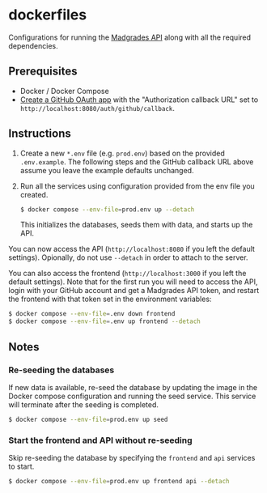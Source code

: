 # dockerfiles

Configurations for running the [Madgrades API](http://github.com/Madgrades/api.madgrades.com) along with all the required dependencies.

## Prerequisites

* Docker / Docker Compose
* [Create a GitHub OAuth app](https://docs.github.com/en/apps/oauth-apps/building-oauth-apps/creating-an-oauth-app) with the "Authorization callback URL" set to `http://localhost:8080/auth/github/callback`. 

## Instructions

1.
   Create a new `*.env` file (e.g. `prod.env`) based on the provided `.env.example`. The following steps and the GitHub callback URL above assume you leave the example defaults unchanged.

1.
   Run all the services using configuration provided from the env file you created.

   ```bash
   $ docker compose --env-file=prod.env up --detach
   ```

   This initializes the databases, seeds them with data, and starts up the API.

You can now access the API (`http://localhost:8080` if you left the default settings). Opionally, do not use `--detach` in order to attach to the server.

You can also access the frontend (`http://localhost:3000` if you left the default settings). Note that for the first run you will need to access the API, login with your GitHub account and get a Madgrades API token, and restart the frontend with that token set in the environment variables:

```bash
$ docker compose --env-file=.env down frontend
$ docker compose --env-file=.env up frontend --detach
```

## Notes

### Re-seeding the databases

If new data is available, re-seed the database by updating the image in the Docker compose configuration and running the seed service. This service will terminate after the seeding is completed.

```bash
$ docker compose --env-file=prod.env up seed
```

### Start the frontend and API without re-seeding

Skip re-seeding the database by specifying the `frontend` and `api` services to start.

```bash
$ docker compose --env-file=prod.env up frontend api --detach
```
